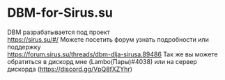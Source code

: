 # DBM-for-Sirus.su
DBM  разрабатывается под проект  
https://sirus.su/#/
Можете посетить форум  узнать подробности или поддержку  
https://forum.sirus.su/threads/dbm-dlja-sirusa.89486
Так же вы можете обратиться в дискорд мне (Lambo(Пары)#4038) или на сервер дискорда (https://discord.gg/VpQ8fXZYhr)
